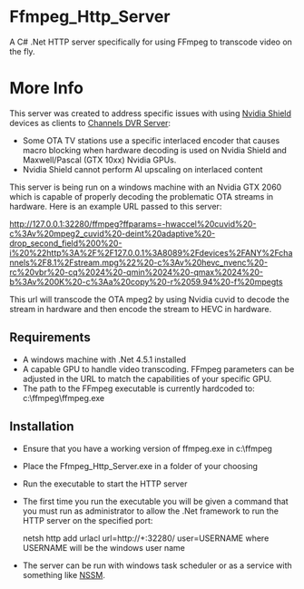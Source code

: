 # Ffmpeg_Http_Server
A C# .Net HTTP server specifically for using FFmpeg to transcode video on the fly.


# More Info

This server was created to address specific issues with using [Nvidia Shield](https://www.nvidia.com/en-us/shield/) devices as clients to [Channels DVR Server](https://getchannels.com/dvr-server/):

 - Some OTA TV stations use a specific interlaced encoder that causes macro blocking when hardware decoding is used on Nvidia Shield and Maxwell/Pascal (GTX 10xx) Nvidia GPUs.
 - Nvidia Shield cannot perform AI upscaling on interlaced content

This server is being run on a windows machine with an Nvidia GTX 2060 which is capable of properly decoding the problematic OTA streams in hardware. Here is an example URL passed to this server:

http://127.0.0.1:32280/ffmpeg?ffparams=-hwaccel%20cuvid%20-c%3Av%20mpeg2_cuvid%20-deint%20adaptive%20-drop_second_field%200%20-i%20%22http%3A%2F%2F127.0.0.1%3A8089%2Fdevices%2FANY%2Fchannels%2F8.1%2Fstream.mpg%22%20-c%3Av%20hevc_nvenc%20-rc%20vbr%20-cq%2024%20-qmin%2024%20-qmax%2024%20-b%3Av%200K%20-c%3Aa%20copy%20-r%2059.94%20-f%20mpegts

This url will transcode the OTA mpeg2 by using Nvidia cuvid to decode the stream in hardware and then encode the stream to HEVC in hardware.

## Requirements

 - A windows machine with .Net 4.5.1 installed
 - A capable GPU to handle video transcoding. FFmpeg parameters can be adjusted in the URL to match the capabilities of your specific GPU.
 - The path to the FFmpeg executable is currently hardcoded to:
 c:\ffmpeg\ffmpeg.exe

## Installation

 - Ensure that you have a working version of ffmpeg.exe in c:\ffmpeg
 - Place the Ffmpeg_Http_Server.exe in a folder of your choosing
 - Run the executable to start the HTTP server
 - The first time you run the executable you will be given a command that you must run as administrator to allow the .Net framework to run the HTTP server on the specified port:
 
	 netsh http add urlacl url=http://+:32280/ user=USERNAME
	 where USERNAME will be the windows user name
 - The server can be run with windows task scheduler or as a service with something like [NSSM](https://nssm.cc/).

